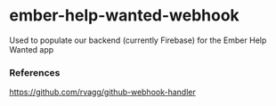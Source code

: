 # ember-help-wanted-webhook
Used to populate our backend (currently Firebase) for the Ember Help Wanted app


### References
https://github.com/rvagg/github-webhook-handler
